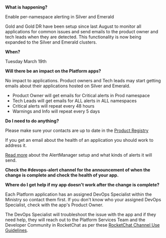 
**What is happening?**

Enable per-namespace alerting in Silver and Emerald

Gold and Gold DR have been setup since last August to monitor all applications for common issues and send emails to the product owner and tech leads when they are detected. This functionality is now being expanded to the Silver and Emerald clusters.

**When?**

Tuesday March 19th

**Will there be an impact on the Platform apps?**

No impact to applications. Product owners and Tech leads may start getting emails about their applications hosted on Silver and Emerald.

- Product Owner will get emails for Critical alerts in Prod namespace
- Tech Leads will get emails for ALL alerts in ALL namespaces
- Critical alerts will repeat every 48 hours
- Warnings and Info will repeat every 5 days

**Do I need to do anything?**

Please make sure your contacts are up to date in the [Product Registry](https://registry.developer.gov.bc.ca/)

If you get an email about the health of an application you should work to address it.

[Read more](https://developer.gov.bc.ca/docs/default/component/platform-developer-docs/docs/platform-automation/alertmanager/) about the AlertManager setup and what kinds of alerts it will send.

**Check the #devops-alert channel for the announcement of when the change is complete and check the health of your app.**

**Where do I get help if my app doesn't work after the change is complete?**

Each Platform application has an assigned DevOps Specialist within the Ministry so contact them first. If you don't know who your assigned DevOps Specialist, check with the app's Product Owner.

The DevOps Specialist will troubleshoot the issue with the app and if they need help, they will reach out to the Platform Services Team and the Developer Community in RocketChat as per these [RocketChat Channel Use Guidelines](https://docs.developer.gov.bc.ca/rocketchat-channel-descriptions/).
